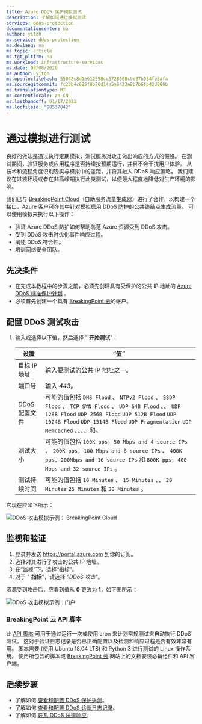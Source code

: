 ```yaml
---
title: Azure DDoS 保护模拟测试
description: 了解如何通过模拟测试
services: ddos-protection
documentationcenter: na
author: yitoh
ms.service: ddos-protection
ms.devlang: na
ms.topic: article
ms.tgt_pltfrm: na
ms.workload: infrastructure-services
ms.date: 09/08/2020
ms.author: yitoh
ms.openlocfilehash: 55042c8d1e612598cc5728668c9e87b054fb3afa
ms.sourcegitcommit: fc23b4c625f0b26d14a5a6433e8b7b6fb42d868b
ms.translationtype: MT
ms.contentlocale: zh-CN
ms.lasthandoff: 01/17/2021
ms.locfileid: "98537842"
---
```

# <a name="test-through-simulations"></a>通过模拟进行测试

良好的做法是通过执行定期模拟，测试服务对攻击做出响应的方式的假设。 在测试期间，验证服务或应用程序是否持续按预期运行，并且不会干扰用户体验。 从技术和流程角度识别现实与模拟中的差距，并将其融入 DDoS 响应策略。 我们建议在过渡环境或者在非高峰期执行此类测试，以便最大程度地降低对生产环境的影响。

我们已与 [BreakingPoint Cloud](https://www.ixiacom.com/products/breakingpoint-cloud)（自助服务流量生成器）进行了合作，以构建一个接口，Azure 客户可在其中针对模拟启用 DDoS 防护的公共终结点生成流量。 可以使用模拟来执行以下操作：

- 验证 Azure DDoS 防护如何帮助防范 Azure 资源受到 DDoS 攻击。
- 受到 DDoS 攻击时优化事件响应过程。
- 阐述 DDoS 符合性。
- 培训网络安全团队。

## <a name="prerequisites"></a>先决条件

- 在完成本教程中的步骤之前，必须先创建具有受保护的公共 IP 地址的 [Azure DDoS 标准保护计划](manage-ddos-protection.md) 。
- 必须首先创建一个具有 [BreakingPoint 云](http://breakingpoint.cloud/)的帐户。 

## <a name="configure-a-ddos-test-attack"></a>配置 DDoS 测试攻击

1. 输入或选择以下值，然后选择 " **开始测试**"：

    |设置        |“值”                                              |
    |---------      |---------                                          |
    |目标 IP 地址           | 输入要测试的公共 IP 地址之一。                     |
    |端口号   | 输入 _443_。                       |
    |DDoS 配置文件 | 可能的值包括 `DNS Flood` 、 `NTPv2 Flood` 、 `SSDP Flood` 、 `TCP SYN Flood` 、 `UDP 64B Flood` 、、 `UDP 128B Flood` `UDP 256B Flood` `UDP 512B Flood` `UDP 1024B Flood` `UDP 1514B Flood` `UDP Fragmentation` `UDP Memcached` 、、、、和。|
    |测试大小       | 可能的值包括 `100K pps, 50 Mbps and 4 source IPs` 、 `200K pps, 100 Mbps and 8 source IPs` 、 `400K pps, 200Mbps and 16 source IPs` 和 `800K pps, 400 Mbps and 32 source IPs` 。                                  |
    |测试持续时间 | 可能的值包括 `10 Minutes` 、 `15 Minutes` 、、 `20 Minutes` `25 Minutes` 和 `30 Minutes` 。|

它现在应如下所示：

![DDoS 攻击模拟示例： BreakingPoint Cloud](./media/ddos-attack-simulation/ddos-attack-simulation-example-1.png)

## <a name="monitor-and-validate"></a>监视和验证

1. 登录并发送 https://portal.azure.com 到你的订阅。
1. 选择对其进行了攻击的公共 IP 地址。
1. 在“监视”下，选择“指标”。
1. 对于 " **指标**"，请选择 _"DDoS 攻击"_。

资源受到攻击后，应看到值从 **0** 更改为 **1**，如下图所示：

![DDoS 攻击模拟示例：门户](./media/ddos-attack-simulation/ddos-attack-simulation-example-2.png)

### <a name="breakingpoint-cloud-api-script"></a>BreakingPoint 云 API 脚本

此 [API 脚本](https://github.com/Azure/Azure-Network-Security/tree/master/Azure%20DDoS%20Protection/Breaking%20Point%20SDK) 可用于通过运行一次或使用 cron 来计划常规测试来自动执行 DDoS 测试。 这对于验证日志记录是否已正确配置以及检测和响应过程是否有效非常有用。 脚本需要 (使用 Ubuntu 18.04 LTS) 和 Python 3 进行测试的 Linux 操作系统。 使用所包含的脚本或 [BreakingPoint 云](http://breakingpoint.cloud/) 网站上的文档安装必备组件和 API 客户端。

## <a name="next-steps"></a>后续步骤

- 了解如何 [查看和配置 DDoS 保护遥测](telemetry.md)。
- 了解如何 [查看和配置 DDoS 诊断日志记录](diagnostic-logging.md)。
- 了解如何 [联系 DDoS 快速响应](ddos-rapid-response.md)。
